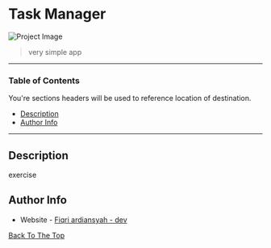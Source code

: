 # Task Manager

![Project Image](https://ik.imagekit.io/p4ukigs1hrvx/task_manager_UV8rr_OWyw8.png)

> very simple app

---

### Table of Contents
You're sections headers will be used to reference location of destination.

- [Description](#description)
- [Author Info](#author-info)

---

## Description

exercise 


## Author Info
- Website - [Fiqri ardiansyah - dev](https://fiqriardiansyah-dev.web.app/)

[Back To The Top](#read-me-template)
